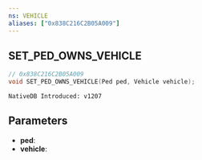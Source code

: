 ```yaml
---
ns: VEHICLE
aliases: ["0x838C216C2B05A009"]
---
```

## SET_PED_OWNS_VEHICLE

```c
// 0x838C216C2B05A009
void SET_PED_OWNS_VEHICLE(Ped ped, Vehicle vehicle);
```

```
NativeDB Introduced: v1207
```

## Parameters
* **ped**:
* **vehicle**:
